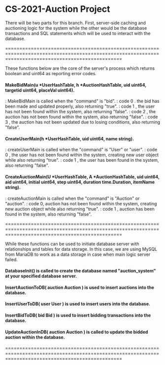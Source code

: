 
# CS-2021-Auction Project

There will be two parts for this branch. First, server-side caching and auctioning logic for the system while the other would be the database transactions and SQL statements which will be used to interact with the database.

=====================================================================================================================================================

These functions below are the core of the server's process which returns boolean and uint64 as reporting error codes.

#### MakeBidMain(u *UserHashTable, h *AuctionHashTable, uid uint64, targetid uint64, placeVal uint64).
: MakeBidMain is called when the "command" is "bid".
: code 0 . the bid has been made and updated properly, also returning "true".
: code 1 , the user has not been found within the system, also returning "false".
: code 2 , the auction has not been found within the system, also returning "false".
: code 3 , the auction has not been updated due to losing conditions, also returning "false".

#### CreateUserMain(h *UserHashTable, uid uint64, name string).
: createUserMain is called when the "command" is "User" or "user".
: code 0 , the user has not been found within the system, creating new user object while also returning "true".
: code 1 , the user has been found in the system, also returning "false".

#### CreateAuctionMain(U *UserHashTable, A *AuctionHashTable, uid uint64, aid uint64, initial uint64, step uint64, duration time.Duration, itemName string). 
: createAuctionMain is called when the "command" is "Auction" or "auction".
: code 0, auction has not been found within the system, creating new auction object while also returning "true".
: code 1 , auction has been found in the system, also returning "false".

=====================================================================================================================================================

While these functions can be used to initiate database server with relationships and tables for data storage. In this case, we are using MySQL from MariaDB to work as a data storage in case when main logic server failed.

#### DatabaseInit() is called to create the database named "auction_system" at your specified database server.

#### InsertAuctionToDB( auction Auction ) is used to insert auctions into the database. 
#### InsertUserToDB( user User ) is used to insert users into the database. 
#### InsertBidToDB( bid Bid  ) is used to insert bidding transactions into the database. 
#### UpdateAuctionInDB( auction Auction ) is called to update the bidded auction within the database.

=====================================================================================================================================================


